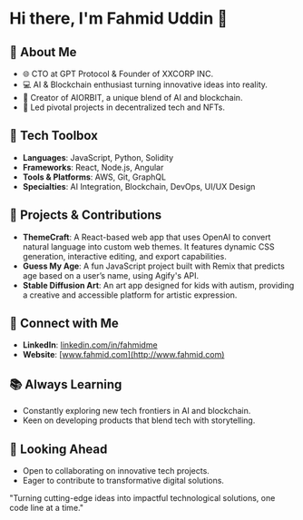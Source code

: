 # Hi there, I'm Fahmid Uddin 👋

## 🚀 About Me
- 🌐 CTO at GPT Protocol & Founder of XXCORP INC.
- 💻 AI & Blockchain enthusiast turning innovative ideas into reality.
- 🤖 Creator of AIORBIT, a unique blend of AI and blockchain.
- 🌟 Led pivotal projects in decentralized tech and NFTs.

## 🔧 Tech Toolbox
- **Languages**: JavaScript, Python, Solidity
- **Frameworks**: React, Node.js, Angular
- **Tools & Platforms**: AWS, Git, GraphQL
- **Specialties**: AI Integration, Blockchain, DevOps, UI/UX Design

## 🚀 Projects & Contributions
- **ThemeCraft**: A React-based web app that uses OpenAI to convert natural language into custom web themes. It features dynamic CSS generation, interactive editing, and export capabilities.
- **Guess My Age**: A fun JavaScript project built with Remix that predicts age based on a user’s name, using Agify's API.
- **Stable Diffusion Art**: An art app designed for kids with autism, providing a creative and accessible platform for artistic expression.

## 🤝 Connect with Me
- **LinkedIn**: [linkedin.com/in/fahmidme](https://www.linkedin.com/in/fahmidme)
- **Website**: [www.fahmid.com](http://www.fahmid.com)

## 📚 Always Learning
- Constantly exploring new tech frontiers in AI and blockchain.
- Keen on developing products that blend tech with storytelling.

## 🎯 Looking Ahead
- Open to collaborating on innovative tech projects.
- Eager to contribute to transformative digital solutions.

"Turning cutting-edge ideas into impactful technological solutions, one code line at a time."
